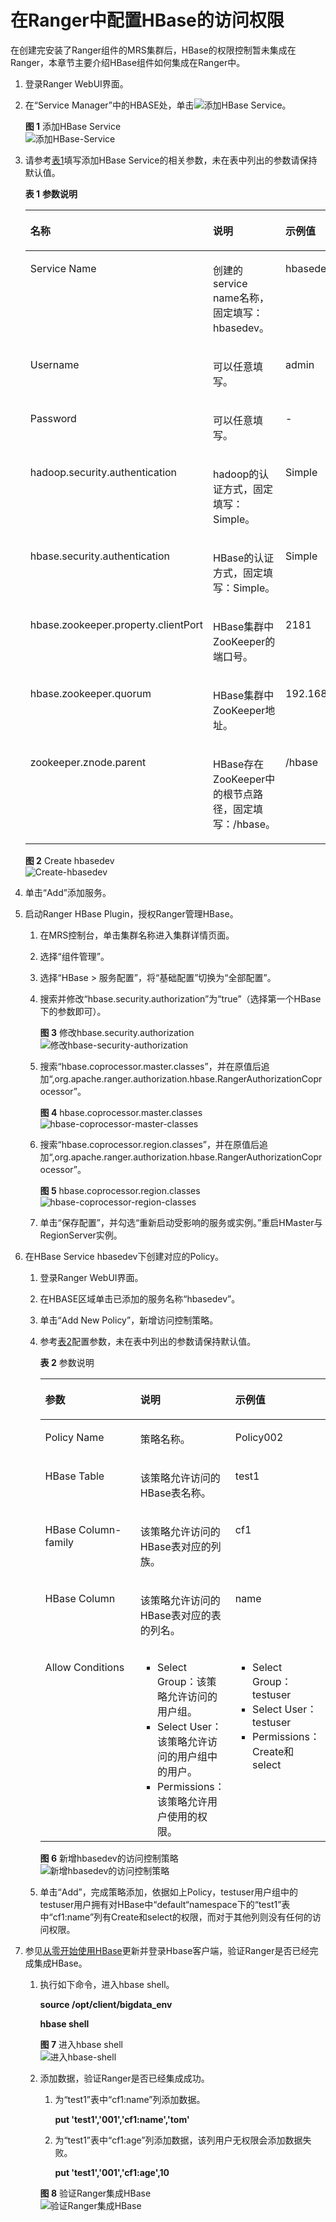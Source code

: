 # 在Ranger中配置HBase的访问权限<a name="ZH-CN_TOPIC_0207621833"></a>

在创建完安装了Ranger组件的MRS集群后，HBase的权限控制暂未集成在Ranger，本章节主要介绍HBase组件如何集成在Ranger中。

1.  登录Ranger WebUI界面。
2.  在“Service Manager”中的HBASE处，单击![](figures/zh-cn_image_0213987371.png)添加HBase Service。

    **图 1**  添加HBase Service<a name="fig1355517248383"></a>  
    ![](figures/添加HBase-Service.png "添加HBase-Service")

3.  请参考[表1](#table74220350178)填写添加HBase Service的相关参数，未在表中列出的参数请保持默认值。

    **表 1** **参数说明**

    <a name="table74220350178"></a>
    <table><thead align="left"><tr id="row1743935151719"><th class="cellrowborder" valign="top" width="33.33333333333333%" id="mcps1.2.4.1.1"><p id="p13378105233519"><a name="p13378105233519"></a><a name="p13378105233519"></a>名称</p>
    </th>
    <th class="cellrowborder" valign="top" width="33.33333333333333%" id="mcps1.2.4.1.2"><p id="p7378652143515"><a name="p7378652143515"></a><a name="p7378652143515"></a>说明</p>
    </th>
    <th class="cellrowborder" valign="top" width="33.33333333333333%" id="mcps1.2.4.1.3"><p id="p337875211359"><a name="p337875211359"></a><a name="p337875211359"></a>示例值</p>
    </th>
    </tr>
    </thead>
    <tbody><tr id="row94373551718"><td class="cellrowborder" valign="top" width="33.33333333333333%" headers="mcps1.2.4.1.1 "><p id="p13783525354"><a name="p13783525354"></a><a name="p13783525354"></a><span>Service Name</span></p>
    </td>
    <td class="cellrowborder" valign="top" width="33.33333333333333%" headers="mcps1.2.4.1.2 "><p id="p10378952103511"><a name="p10378952103511"></a><a name="p10378952103511"></a>创建的service name名称，固定填写：hbasedev。</p>
    </td>
    <td class="cellrowborder" valign="top" width="33.33333333333333%" headers="mcps1.2.4.1.3 "><p id="p143789524351"><a name="p143789524351"></a><a name="p143789524351"></a>hbasedev</p>
    </td>
    </tr>
    <tr id="row154353515177"><td class="cellrowborder" valign="top" width="33.33333333333333%" headers="mcps1.2.4.1.1 "><p id="p1037885253516"><a name="p1037885253516"></a><a name="p1037885253516"></a><span>Username</span></p>
    </td>
    <td class="cellrowborder" valign="top" width="33.33333333333333%" headers="mcps1.2.4.1.2 "><p id="p203781552183511"><a name="p203781552183511"></a><a name="p203781552183511"></a>可以任意填写。</p>
    </td>
    <td class="cellrowborder" valign="top" width="33.33333333333333%" headers="mcps1.2.4.1.3 "><p id="p193781526356"><a name="p193781526356"></a><a name="p193781526356"></a>admin</p>
    </td>
    </tr>
    <tr id="row243143511179"><td class="cellrowborder" valign="top" width="33.33333333333333%" headers="mcps1.2.4.1.1 "><p id="p13379115223515"><a name="p13379115223515"></a><a name="p13379115223515"></a><span>Password</span></p>
    </td>
    <td class="cellrowborder" valign="top" width="33.33333333333333%" headers="mcps1.2.4.1.2 "><p id="p437945273517"><a name="p437945273517"></a><a name="p437945273517"></a>可以任意填写。</p>
    </td>
    <td class="cellrowborder" valign="top" width="33.33333333333333%" headers="mcps1.2.4.1.3 "><p id="p123791352153520"><a name="p123791352153520"></a><a name="p123791352153520"></a>-</p>
    </td>
    </tr>
    <tr id="row343153551716"><td class="cellrowborder" valign="top" width="33.33333333333333%" headers="mcps1.2.4.1.1 "><p id="p1243163517179"><a name="p1243163517179"></a><a name="p1243163517179"></a><span>hadoop.security.authentication</span></p>
    </td>
    <td class="cellrowborder" valign="top" width="33.33333333333333%" headers="mcps1.2.4.1.2 "><p id="p243103561716"><a name="p243103561716"></a><a name="p243103561716"></a>hadoop的认证方式，固定填写：Simple。</p>
    </td>
    <td class="cellrowborder" valign="top" width="33.33333333333333%" headers="mcps1.2.4.1.3 "><p id="p843133512171"><a name="p843133512171"></a><a name="p843133512171"></a>Simple</p>
    </td>
    </tr>
    <tr id="row174315352174"><td class="cellrowborder" valign="top" width="33.33333333333333%" headers="mcps1.2.4.1.1 "><p id="p12432355173"><a name="p12432355173"></a><a name="p12432355173"></a><span>hbase.security.authentication</span></p>
    </td>
    <td class="cellrowborder" valign="top" width="33.33333333333333%" headers="mcps1.2.4.1.2 "><p id="p54303512175"><a name="p54303512175"></a><a name="p54303512175"></a>HBase的认证方式，固定填写：Simple。</p>
    </td>
    <td class="cellrowborder" valign="top" width="33.33333333333333%" headers="mcps1.2.4.1.3 "><p id="p184373591715"><a name="p184373591715"></a><a name="p184373591715"></a>Simple</p>
    </td>
    </tr>
    <tr id="row174314357170"><td class="cellrowborder" valign="top" width="33.33333333333333%" headers="mcps1.2.4.1.1 "><p id="p343153517173"><a name="p343153517173"></a><a name="p343153517173"></a><span>hbase.zookeeper.property.clientPort</span></p>
    </td>
    <td class="cellrowborder" valign="top" width="33.33333333333333%" headers="mcps1.2.4.1.2 "><p id="p1543173551716"><a name="p1543173551716"></a><a name="p1543173551716"></a>HBase集群中ZooKeeper的端口号。</p>
    </td>
    <td class="cellrowborder" valign="top" width="33.33333333333333%" headers="mcps1.2.4.1.3 "><p id="p16432358177"><a name="p16432358177"></a><a name="p16432358177"></a>2181</p>
    </td>
    </tr>
    <tr id="row1043335111715"><td class="cellrowborder" valign="top" width="33.33333333333333%" headers="mcps1.2.4.1.1 "><p id="p343183531710"><a name="p343183531710"></a><a name="p343183531710"></a><span>hbase.zookeeper.quorum</span></p>
    </td>
    <td class="cellrowborder" valign="top" width="33.33333333333333%" headers="mcps1.2.4.1.2 "><p id="p14431735181716"><a name="p14431735181716"></a><a name="p14431735181716"></a>HBase集群中ZooKeeper地址。</p>
    </td>
    <td class="cellrowborder" valign="top" width="33.33333333333333%" headers="mcps1.2.4.1.3 "><p id="p13980205719194"><a name="p13980205719194"></a><a name="p13980205719194"></a>192.168.0.7,192.168.0.8,192.168.0.9</p>
    </td>
    </tr>
    <tr id="row19708163015201"><td class="cellrowborder" valign="top" width="33.33333333333333%" headers="mcps1.2.4.1.1 "><p id="p1370953092011"><a name="p1370953092011"></a><a name="p1370953092011"></a><span>zookeeper.znode.parent</span></p>
    </td>
    <td class="cellrowborder" valign="top" width="33.33333333333333%" headers="mcps1.2.4.1.2 "><p id="p4709123012208"><a name="p4709123012208"></a><a name="p4709123012208"></a>HBase存在ZooKeeper中的根节点路径，固定填写：/hbase。</p>
    </td>
    <td class="cellrowborder" valign="top" width="33.33333333333333%" headers="mcps1.2.4.1.3 "><p id="p4709163092020"><a name="p4709163092020"></a><a name="p4709163092020"></a>/hbase</p>
    </td>
    </tr>
    </tbody>
    </table>

    **图 2**  Create hbasedev<a name="fig39091316015"></a>  
    ![](figures/Create-hbasedev.png "Create-hbasedev")

4.  单击“Add”添加服务。
5.  启动Ranger HBase Plugin，授权Ranger管理HBase。
    1.  在MRS控制台，单击集群名称进入集群详情页面。
    2.  选择“组件管理”。
    3.  选择“HBase \> 服务配置”，将“基础配置”切换为“全部配置”。
    4.  搜索并修改“hbase.security.authorization”为“true”（选择第一个HBase下的参数即可）。

        **图 3**  修改hbase.security.authorization<a name="fig12803731175714"></a>  
        ![](figures/修改hbase-security-authorization.png "修改hbase-security-authorization")

    5.  搜索“hbase.coprocessor.master.classes”，并在原值后追加“,org.apache.ranger.authorization.hbase.RangerAuthorizationCoprocessor”。

        **图 4**  hbase.coprocessor.master.classes<a name="fig18909164792616"></a>  
        ![](figures/hbase-coprocessor-master-classes.png "hbase-coprocessor-master-classes")

    6.  搜索“hbase.coprocessor.region.classes”，并在原值后追加“,org.apache.ranger.authorization.hbase.RangerAuthorizationCoprocessor”。

        **图 5**  hbase.coprocessor.region.classes<a name="fig996734412019"></a>  
        ![](figures/hbase-coprocessor-region-classes.png "hbase-coprocessor-region-classes")

    7.  单击“保存配置”，并勾选“重新启动受影响的服务或实例。”重启HMaster与RegionServer实例。

6.  在HBase Service hbasedev下创建对应的Policy。
    1.  登录Ranger WebUI界面。
    2.  在HBASE区域单击已添加的服务名称“hbasedev”。
    3.  单击“Add New Policy”，新增访问控制策略。
    4.  参考[表2](#table116322231534)配置参数，未在表中列出的参数请保持默认值。

        **表 2**  参数说明

        <a name="table116322231534"></a>
        <table><thead align="left"><tr id="row11633152314316"><th class="cellrowborder" valign="top" width="33.33333333333333%" id="mcps1.2.4.1.1"><p id="p1260833016420"><a name="p1260833016420"></a><a name="p1260833016420"></a>参数</p>
        </th>
        <th class="cellrowborder" valign="top" width="33.33333333333333%" id="mcps1.2.4.1.2"><p id="p156082301046"><a name="p156082301046"></a><a name="p156082301046"></a>说明</p>
        </th>
        <th class="cellrowborder" valign="top" width="33.33333333333333%" id="mcps1.2.4.1.3"><p id="p1060811302417"><a name="p1060811302417"></a><a name="p1060811302417"></a>示例值</p>
        </th>
        </tr>
        </thead>
        <tbody><tr id="row1163310231234"><td class="cellrowborder" valign="top" width="33.33333333333333%" headers="mcps1.2.4.1.1 "><p id="p1865510429816"><a name="p1865510429816"></a><a name="p1865510429816"></a>Policy Name</p>
        </td>
        <td class="cellrowborder" valign="top" width="33.33333333333333%" headers="mcps1.2.4.1.2 "><p id="p19547132615414"><a name="p19547132615414"></a><a name="p19547132615414"></a>策略名称。</p>
        </td>
        <td class="cellrowborder" valign="top" width="33.33333333333333%" headers="mcps1.2.4.1.3 "><p id="p46331231316"><a name="p46331231316"></a><a name="p46331231316"></a>Policy002</p>
        </td>
        </tr>
        <tr id="row9633142318314"><td class="cellrowborder" valign="top" width="33.33333333333333%" headers="mcps1.2.4.1.1 "><p id="p11633172313315"><a name="p11633172313315"></a><a name="p11633172313315"></a><span>HBase Table</span></p>
        </td>
        <td class="cellrowborder" valign="top" width="33.33333333333333%" headers="mcps1.2.4.1.2 "><p id="p45473261944"><a name="p45473261944"></a><a name="p45473261944"></a>该策略允许访问的HBase表名称。</p>
        </td>
        <td class="cellrowborder" valign="top" width="33.33333333333333%" headers="mcps1.2.4.1.3 "><p id="p2063314239314"><a name="p2063314239314"></a><a name="p2063314239314"></a>test1</p>
        </td>
        </tr>
        <tr id="row863372320317"><td class="cellrowborder" valign="top" width="33.33333333333333%" headers="mcps1.2.4.1.1 "><p id="p16335231835"><a name="p16335231835"></a><a name="p16335231835"></a><span>HBase Column-family</span></p>
        </td>
        <td class="cellrowborder" valign="top" width="33.33333333333333%" headers="mcps1.2.4.1.2 "><p id="p054718261244"><a name="p054718261244"></a><a name="p054718261244"></a>该策略允许访问的HBase表对应的列族。</p>
        </td>
        <td class="cellrowborder" valign="top" width="33.33333333333333%" headers="mcps1.2.4.1.3 "><p id="p176331023136"><a name="p176331023136"></a><a name="p176331023136"></a>cf1</p>
        </td>
        </tr>
        <tr id="row1663420237318"><td class="cellrowborder" valign="top" width="33.33333333333333%" headers="mcps1.2.4.1.1 "><p id="p663414239318"><a name="p663414239318"></a><a name="p663414239318"></a><span>HBase Column</span></p>
        </td>
        <td class="cellrowborder" valign="top" width="33.33333333333333%" headers="mcps1.2.4.1.2 "><p id="p1754752616416"><a name="p1754752616416"></a><a name="p1754752616416"></a>该策略允许访问的HBase表对应的表的列名。</p>
        </td>
        <td class="cellrowborder" valign="top" width="33.33333333333333%" headers="mcps1.2.4.1.3 "><p id="p1063412318311"><a name="p1063412318311"></a><a name="p1063412318311"></a>name</p>
        </td>
        </tr>
        <tr id="row463413231318"><td class="cellrowborder" valign="top" width="33.33333333333333%" headers="mcps1.2.4.1.1 "><p id="p1263412231934"><a name="p1263412231934"></a><a name="p1263412231934"></a>Allow Conditions</p>
        </td>
        <td class="cellrowborder" valign="top" width="33.33333333333333%" headers="mcps1.2.4.1.2 "><a name="ul291972075620"></a><a name="ul291972075620"></a><ul id="ul291972075620"><li>Select Group：该策略允许访问的用户组。</li><li>Select User：该策略允许访问的用户组中的用户。</li><li>Permissions：该策略允许用户使用的权限。</li></ul>
        </td>
        <td class="cellrowborder" valign="top" width="33.33333333333333%" headers="mcps1.2.4.1.3 "><a name="ul11428874228"></a><a name="ul11428874228"></a><ul id="ul11428874228"><li>Select Group：testuser</li><li>Select User：testuser</li><li>Permissions：Create和select</li></ul>
        </td>
        </tr>
        </tbody>
        </table>

        **图 6**  新增hbasedev的访问控制策略<a name="fig2047532791212"></a>  
        ![](figures/新增hbasedev的访问控制策略.png "新增hbasedev的访问控制策略")

    5.  单击“Add”，完成策略添加，依据如上Policy，testuser用户组中的testuser用户拥有对HBase中“default“namespace下的“test1”表中“cf1:name”列有Create和select的权限，而对于其他列则没有任何的访问权限。

7.  参见[从零开始使用HBase](从零开始使用HBase.md)更新并登录Hbase客户端，验证Ranger是否已经完成集成HBase。
    1.  执行如下命令，进入hbase shell。

        **source /opt/client/bigdata\_env**

        **hbase shell**

        **图 7**  进入hbase shell<a name="fig194139416157"></a>  
        ![](figures/进入hbase-shell.png "进入hbase-shell")

    2.  添加数据，验证Ranger是否已经集成成功。

        1.  为“test1”表中“cf1:name”列添加数据。

            **put 'test1','001','cf1:name','tom'**

        2.  为“test1”表中“cf1:age”列添加数据，该列用户无权限会添加数据失败。

            **put 'test1','001','cf1:age',10**

        **图 8**  验证Ranger集成HBase<a name="fig11361364170"></a>  
        ![](figures/验证Ranger集成HBase.png "验证Ranger集成HBase")



